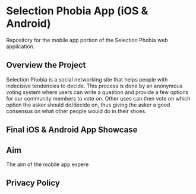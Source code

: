 # Selection Phobia App (iOS & Android)
Repository for the mobile app portion of the Selection Phobia web application. 

## Overview the Project
Selection Phobia is a social networking site that helps people with indecisive tendencies to decide. This process is done by an anonymous voting system where users can write a question and provide a few options for our community members to vote on. Other uses can then vote on which option the asker should do/decide on, thus giving the asker a good consensus on what other people would do in their shoes. 

## Final iOS & Android App Showcase






## Aim
The aim of the mobile app expere





## Privacy Policy